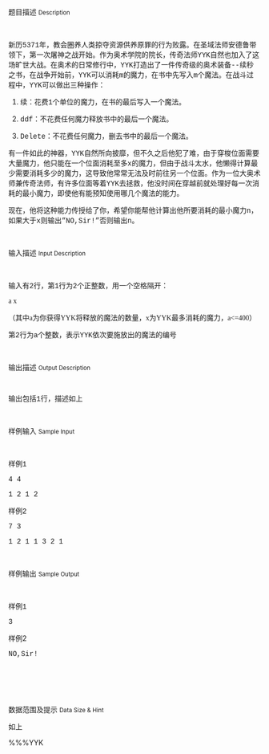 <div class="panel panel-default">
<div class="area-title">
<span>
题目描述
<small>Description</small>
</span></div>
<div class="panel-body">

<p><br></p><p style="">新历<span style="font-family: Courier New, monospace;">5371</span>年，教会圈养人类掠夺资源供养原罪的行为败露。在圣域法师安德鲁带领下，第一次屠神之战开始。作为奥术学院的院长，传奇法师<span style="font-family: Courier New, monospace;">YYK</span>自然也加入了这场旷世大战。在奥术的日常修行中，<span style="font-family: Courier New, monospace;">YYK</span>打造出了一件传奇级的奥术装备<span style="font-family: Courier New, monospace;">--</span>续秒之书，在战争开始前，<span style="font-family: Courier New, monospace;"></span><span style="font-family: Courier New, monospace;">YYK</span>可以消耗<span style="font-family: Courier New, monospace;">m</span>的魔力，在书中先写入<span style="font-family: Courier New, monospace;">m</span>个魔法。在战斗过程中，<span style="font-family: Courier New, monospace;">YYK</span>可以做出三种操作：</p><ol><li><p style="">续：花费<span style="font-family: Courier New, monospace;">1</span>个单位的魔力，在书的最后写入一个魔法。</p></li><li><p style=""><span style="font-family: Courier New, monospace;">ddf</span>：不花费任何魔力释放书中的最后一个魔法。</p></li><li><p style=""><span style="font-family: Courier New, monospace;">Delete</span>：不花费任何魔力，删去书中的最后一个魔法。</p></li></ol><p style="">有一件如此的神器，<span style="font-family: Courier New, monospace;"><span style="font-family: Courier New, monospace;">YYK</span></span>自然所向披靡，但不久之后他犯了难，由于穿梭位面需要大量魔力，他只能在一个位面消耗至多<span style="font-family: Courier New, monospace;">x</span>的魔力，但由于战斗太水，他懒得计算最少需要消耗多少的魔力，这导致他常常无法及时前往另一个位面。作为一位大奥术师兼传奇法师，有许多位面等着<span style="font-family: Courier New, monospace;"></span><span style="font-family: Courier New, monospace;">YYK</span>去拯救，他没时间在穿越前就处理好每一次消耗的最小魔力，即使他有能预知使用哪几个魔法的能力。</p><p style="">现在，他将这种能力传授给了你，希望你能帮他计算出他所要消耗的最小魔力<span style="font-family: Times New Roman, serif;"><span style="font-family: Courier New, monospace;">n</span></span>，如果大于<span style="font-family: Times New Roman, serif;"><span style="font-family: Courier New, monospace;">x</span></span>则输出<span style="font-family: Courier New, monospace;">”</span><span style="font-family: Times New Roman, serif;"><span style="font-family: Courier New, monospace;">NO,Sir!</span><span style="font-family: Courier New, monospace;">”</span></span>否则输出<span style="font-family: Times New Roman, serif;"><span style="font-family: Courier New, monospace;">n</span></span>。</p><p><br></p>

</div>
</div>

<div class="panel panel-default">
<div class="area-title">
<span>
输入描述
<small>Input Description</small>
</span></div>
<div class="panel-body">
<p><br></p><p style="">输入<span style="font-family: Times New Roman, serif;"><span style="font-family: Courier New, monospace;"></span></span>有<span style="font-family: Times New Roman, serif;"><span style="font-family: Courier New, monospace;">2</span></span>行，第<span style="font-family: Times New Roman, serif;"><span style="font-family: Courier New, monospace;">1</span></span>行为<span style="font-family: Times New Roman, serif;"><span style="font-family: Courier New, monospace;">2</span></span>个正整数，用一个空格隔开：</p><p style=""><span style="font-family: Times New Roman, serif;">a x</span></p><p style=""><span style="">（其中</span><span style="font-family: Times New Roman, serif;"><span style="">a</span>为你获得<span style="font-family: Times New Roman, serif;">YYK</span>将释放的魔法的数量，<span style="font-family: Times New Roman, serif;">x</span>为<span style="font-family: Times New Roman, serif;">YYK</span>最多消耗的魔力，<span style="font-family: Times New Roman, serif;">a&lt;=400</span></span>）</p><p style="">第<span style="font-family: Times New Roman, serif;"><span style="font-family: Courier New, monospace;">2</span></span>行为<span style="font-family: Times New Roman, serif;"><span style="font-family: Courier New, monospace;">a</span></span>个整数，表示<span style="font-family: Times New Roman, serif;"><span style="font-family: Courier New, monospace;">YYK</span></span>依次要施放出的魔法的编号</p><p><br></p>

</div>
</div>
<div  class="panel panel-default">
<div class="area-title">
<span>
输出描述
<small>Output Description</small>
</span></div>
<div class="panel-body">

<p><br/></p><p style="margin-bottom: 0;line-height: 16px">输出<span style="font-family:Courier New, monospace"></span>包括<span style="font-family:Courier New, monospace">1</span>行，描述如上</p><p><br/></p>

</div>
</div>


<div class="panel panel-default">
<div class="area-title">
<span>
样例输入
<small>Sample Input</small>
</span></div>
<div class="panel-body">
<p><br></p><p style="">样例<span style="font-family: Times New Roman, serif;"><span style="font-family: Courier New, monospace;">1</span></span></p><p style=""><span style="font-family: Times New Roman, serif;"><span style="font-family: Courier New, monospace;">4</span><span style="font-family: Courier New, monospace;"> 4</span></span></p><p style=""><span style="font-family: Courier New, monospace;">1 2 1 2</span></p><p style=""><span style="font-family: Courier New, monospace;">样例2<br></span></p><p style=""><span style="font-family: Times New Roman, serif;"><span style="font-family: Courier New, monospace;">7</span><span style="font-family: Courier New, monospace;"> 3</span></span></p><p style=""><span style="font-family: Courier New, monospace;">1 2 1 1 3 2 1</span></p><p><br></p>

</div>
</div>

<div class="panel panel-default">
<div class="area-title">
<span>
样例输出
<small>Sample Output</small>
</span></div>
<div class="panel-body">
<p><br></p><p style="">样例<span style="font-family: Times New Roman, serif;"><span style="font-family: Courier New, monospace;">1</span></span></p><p style=""><span style="font-family: Courier New, monospace;">3</span></p><p>样例2<br></p><p style=""><span style="font-family: Courier New, monospace;">NO,Sir!</span></p><p style=""><span style="font-family: Courier New, monospace;"><br></span><br></p><p><br></p>

</div>
</div>

<div class="panel panel-default">
<div class="area-title">
<span>
数据范围及提示
<small>Data Size & Hint</small>
</span></div>
<div class="panel-body">
<p>如上</p><p>%%%YYK<br></p>
</div>
</div>